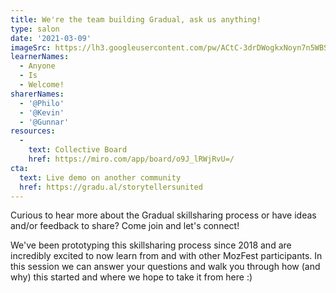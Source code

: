 ```yaml
---
title: We're the team building Gradual, ask us anything!
type: salon
date: '2021-03-09'
imageSrc: https://lh3.googleusercontent.com/pw/ACtC-3drDWogkxNoyn7n5WBSUYthqapC4WPVXJ3ykcBda4sbACUeHIFksh5BXftdG1iZtKp9IC2-3DFKlm5S45tJAH799LCxKEt-1V0bh7krKpuCJAICIAy224s2ph9_Xsuh6DdwUwk6A0AEJKphYR0fejBp=w2100-h1402-no?authuser=0
learnerNames:
  - Anyone
  - Is
  - Welcome!
sharerNames: 
  - '@Philo'
  - '@Kevin'
  - '@Gunnar'
resources:
  -
    text: Collective Board
    href: https://miro.com/app/board/o9J_lRWjRvU=/
cta:
  text: Live demo on another community
  href: https://gradu.al/storytellersunited
---
```

Curious to hear more about the Gradual skillsharing process or have ideas and/or feedback to share? Come join and let's connect! 
<!--more-->
We've been prototyping this skillsharing process since 2018 and are incredibly excited to now learn from and with other MozFest participants. In this session we can answer your questions and walk you through how (and why) this started and where we hope to take it from here :) 

